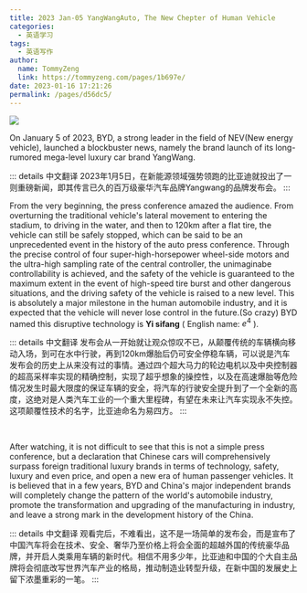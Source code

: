 ```yaml
---
title: 2023 Jan-05 YangWangAuto, The New Chepter of Human Vehicle
categories: 
  - 英语学习
tags: 
  - 英语写作
author: 
  name: TommyZeng
  link: https://tommyzeng.com/pages/1b697e/
date: 2023-01-16 17:21:26
permalink: /pages/d56dc5/
---
```


![](https://gcore.jsdelivr.net/gh/TommyZeng777/picgo/img/202301100635616.jpg)

On January 5 of 2023, BYD, a strong leader in the field of NEV(New energy vehicle), launched a blockbuster news, namely the brand launch of its long-rumored mega-level luxury car brand YangWang.<!-- more -->

::: details 中文翻译
2023年1月5日，在新能源领域强势领跑的比亚迪就投出了一则重磅新闻，即其传言已久的百万级豪华汽车品牌Yangwang的品牌发布会。
:::
<br>

From the very beginning, the press conference amazed the audience. From overturning the traditional vehicle's lateral movement to entering the stadium, to driving in the water, and then to 120km after a flat tire, the vehicle can still be safely stopped, which can be said to be an unprecedented event in the history of the auto press conference. Through the precise control of four super-high-horsepower wheel-side motors and the ultra-high sampling rate of the central controller, the unimaginabe controllability is achieved, and the safety of the vehicle is guaranteed to the maximum extent in the event of high-speed tire burst and other dangerous situations, and the driving safety of the vehicle is raised to a new level. This is absolutely a major milestone in the human automobile industry, and it is expected that the vehicle will never lose control in the future.(So crazy) BYD named this disruptive technology is **Yi sifang** ( English name: $e^4$ ).


::: details 中文翻译
发布会从一开始就让观众惊叹不已，从颠覆传统的车辆横向移动入场，到可在水中行驶，再到120km爆胎后仍可安全停稳车辆，可以说是汽车发布会的历史上从来没有过的事情。通过四个超大马力的轮边电机以及中央控制器的超高采样率实现的精确控制，实现了超乎想象的操控性，以及在高速爆胎等危险情况发生时最大限度的保证车辆的安全，将汽车的行驶安全提升到了一个全新的高度，这绝对是人类汽车工业的一个重大里程碑，有望在未来让汽车实现永不失控。这项颠覆性技术的名字，比亚迪命名为易四方。
:::

<br>

After watching, it is not difficult to see that this is not a simple press conference, but a declaration that Chinese cars will comprehensively surpass foreign traditional luxury brands in terms of technology, safety, luxury and even price, and open a new era of human passenger vehicles. It is believed that in a few years, BYD and China's major independent brands will completely change the pattern of the world's automobile industry, promote the transformation and upgrading of the manufacturing in industry, and leave a strong mark in the development history of the China.

::: details 中文翻译
观看完后，不难看出，这不是一场简单的发布会，而是宣布了中国汽车将会在技术、安全、奢华乃至价格上将会全面的超越外国的传统豪华品牌，并开启人类乘用车辆的新时代。相信不用多少年，比亚迪和中国的个大自主品牌将会彻底改写世界汽车产业的格局，推动制造业转型升级，在新中国的发展史上留下浓墨重彩的一笔。
:::



